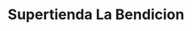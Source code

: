 ---
title: "Supertienda La Bendicion"
url: /quetzaltenango/supertienda-la-bendicion/
shop: general
---